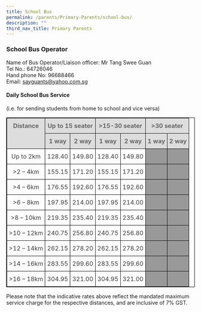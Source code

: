 ```yaml
---
title: School Bus
permalink: /parents/Primary-Parents/school-bus/
description: ""
third_nav_title: Primary Parents
---
```



### School Bus Operator  


Name of Bus Operator/Liaison officer: Mr Tang Swee Guan <br>
Tel No.: 64726046  <br>
Hand phone No: 96688466  <br>
Email: [sayguants@yahoo.com.sg](mailto:sayguants@yahoo.com.sg)

#### Daily School Bus Service 

(i.e. for sending students from home to school and vice versa)

<style type="text/css">
.tg {
    border-color: black;
    border-style: solid;
    border-width: 1px;
    border-collapse: collapse;
    border-spacing: 0;
}
.tg td {
    overflow: hidden;
    padding: 10px 5px;
    word-break: normal;
}
.tg th {
    font-weight: normal;
    overflow: hidden;
    padding: 10px 5px;
    word-break: normal;
}
.tg .tg-a4yv {
    border-color: black;
    border-style: solid;
    border-width: 1px;
    background-color: #DDD;
    color: #666;
    font-weight: bold;
    text-align: center;
    vertical-align: top
}
.tg .tg-kw6s {
    border-color: black;
    border-style: solid;
    border-width: 1px;
    color: #3D3D3D;
    text-align: center;
    vertical-align: bottom
}
.tg .tg-x1qg {
    border-color: black;
    border-style: solid;
    border-width: 1px;
    background-color: #999;
    color: #3D3D3D;
    text-align: center;
    vertical-align: bottom
}
</style>
<table class="tg">
  <thead>
    <tr>
      <th class="tg-a4yv" rowspan="2">Distance</th>
      <th class="tg-a4yv" colspan="2">Up to 15 seater</th>
      <th class="tg-a4yv" colspan="2">&gt;15-30 seater</th>
      <th class="tg-a4yv" colspan="2">&gt;30 seater</th>
    </tr>
    <tr>
      <th class="tg-a4yv">1 way</th>
      <th class="tg-a4yv">2 way</th>
      <th class="tg-a4yv">1 way</th>
      <th class="tg-a4yv">2 way</th>
      <th class="tg-a4yv">1 way</th>
      <th class="tg-a4yv">2 way</th>
    </tr>
  </thead>
  <tbody>
    <tr>
      <td class="tg-kw6s">Up to 2km</td>
      <td class="tg-kw6s">128.40</td>
      <td class="tg-kw6s">149.80</td>
      <td class="tg-kw6s">128.40</td>
      <td class="tg-kw6s">149.80</td>
      <td class="tg-x1qg"></td>
      <td class="tg-x1qg"></td>
    </tr>
    <tr>
      <td class="tg-kw6s">&gt;2 – 4km</td>
      <td class="tg-kw6s">155.15</td>
      <td class="tg-kw6s">171.20</td>
      <td class="tg-kw6s">155.15</td>
      <td class="tg-kw6s">171.20</td>
      <td class="tg-x1qg"></td>
      <td class="tg-x1qg"></td>
    </tr>
    <tr>
      <td class="tg-kw6s">&gt;4 – 6km</td>
      <td class="tg-kw6s">176.55</td>
      <td class="tg-kw6s">192.60</td>
      <td class="tg-kw6s">176.55</td>
      <td class="tg-kw6s">192.60</td>
      <td class="tg-x1qg"></td>
      <td class="tg-x1qg"></td>
    </tr>
    <tr>
      <td class="tg-kw6s">&gt;6 – 8km</td>
      <td class="tg-kw6s">197.95</td>
      <td class="tg-kw6s">214.00</td>
      <td class="tg-kw6s">197.95</td>
      <td class="tg-kw6s">214.00</td>
      <td class="tg-x1qg"></td>
      <td class="tg-x1qg"></td>
    </tr>
    <tr>
      <td class="tg-kw6s">&gt;8 – 10km</td>
      <td class="tg-kw6s">219.35</td>
      <td class="tg-kw6s">235.40</td>
      <td class="tg-kw6s">219.35</td>
      <td class="tg-kw6s">235.40</td>
      <td class="tg-x1qg"></td>
      <td class="tg-x1qg"></td>
    </tr>
    <tr>
      <td class="tg-kw6s">&gt;10 – 12km</td>
      <td class="tg-kw6s">240.75</td>
      <td class="tg-kw6s">256.80</td>
      <td class="tg-kw6s"> 240.75</td>
      <td class="tg-kw6s">256.80</td>
      <td class="tg-x1qg"></td>
      <td class="tg-x1qg"></td>
    </tr>
    <tr>
      <td class="tg-kw6s">&gt;12 – 14km</td>
      <td class="tg-kw6s">262.15</td>
      <td class="tg-kw6s">278.20</td>
      <td class="tg-kw6s">262.15</td>
      <td class="tg-kw6s">278.20</td>
      <td class="tg-x1qg"></td>
      <td class="tg-x1qg"></td>
    </tr>
    <tr>
      <td class="tg-kw6s">&gt;14 – 16km</td>
      <td class="tg-kw6s">283.55</td>
      <td class="tg-kw6s">299.60</td>
      <td class="tg-kw6s">283.55</td>
      <td class="tg-kw6s">299.60</td>
      <td class="tg-x1qg"></td>
      <td class="tg-x1qg"></td>
    </tr>
    <tr>
      <td class="tg-kw6s">&gt;16 – 18km</td>
      <td class="tg-kw6s">304.95</td>
      <td class="tg-kw6s">321.00</td>
      <td class="tg-kw6s">304.95</td>
      <td class="tg-kw6s">321.00</td>
      <td class="tg-x1qg"></td>
      <td class="tg-x1qg"></td>
    </tr>
  </tbody>
</table>

Please note that the indicative rates above reflect the mandated maximum service charge for the respective distances, and are inclusive of 7% GST.